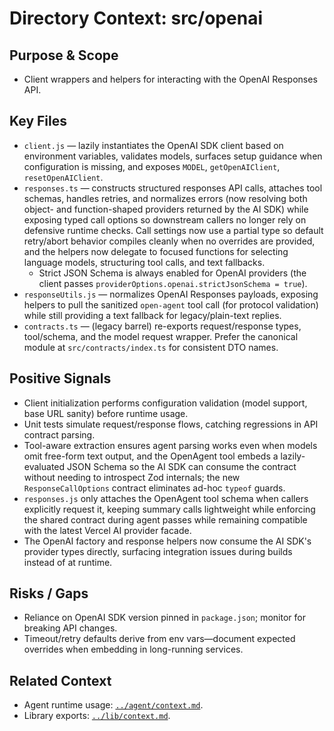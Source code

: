 # Directory Context: src/openai

## Purpose & Scope

- Client wrappers and helpers for interacting with the OpenAI Responses API.

## Key Files

- `client.js` — lazily instantiates the OpenAI SDK client based on environment variables, validates models, surfaces setup guidance when configuration is missing, and exposes `MODEL`, `getOpenAIClient`, `resetOpenAIClient`.
- `responses.ts` — constructs structured responses API calls, attaches tool schemas, handles retries, and normalizes errors (now resolving both object- and function-shaped providers returned by the AI SDK) while exposing typed call options so downstream callers no longer rely on defensive runtime checks. Call settings now use a partial type so default retry/abort behavior compiles cleanly when no overrides are provided, and the helpers now delegate to focused functions for selecting language models, structuring tool calls, and text fallbacks.
  - Strict JSON Schema is always enabled for OpenAI providers (the client passes `providerOptions.openai.strictJsonSchema = true`).
- `responseUtils.js` — normalizes OpenAI Responses payloads, exposing helpers to pull the sanitized `open-agent` tool call (for protocol validation) while still providing a text fallback for legacy/plain-text replies.
- `contracts.ts` — (legacy barrel) re-exports request/response types, tool/schema, and the model request wrapper. Prefer the canonical module at `src/contracts/index.ts` for consistent DTO names.

## Positive Signals

- Client initialization performs configuration validation (model support, base URL sanity) before runtime usage.
- Unit tests simulate request/response flows, catching regressions in API contract parsing.
- Tool-aware extraction ensures agent parsing works even when models omit free-form text output, and the OpenAgent tool embeds a lazily-evaluated JSON Schema so the AI SDK can consume the contract without needing to introspect Zod internals; the new `ResponseCallOptions` contract eliminates ad-hoc `typeof` guards.
- `responses.js` only attaches the OpenAgent tool schema when callers explicitly request it, keeping summary calls lightweight while enforcing the shared contract during agent passes while remaining compatible with the latest Vercel AI provider facade.
- The OpenAI factory and response helpers now consume the AI SDK's provider types directly, surfacing integration issues during builds instead of at runtime.

## Risks / Gaps

- Reliance on OpenAI SDK version pinned in `package.json`; monitor for breaking API changes.
- Timeout/retry defaults derive from env vars—document expected overrides when embedding in long-running services.

## Related Context

- Agent runtime usage: [`../agent/context.md`](../agent/context.md).
- Library exports: [`../lib/context.md`](../lib/context.md).
